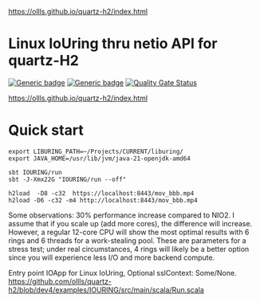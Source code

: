 https://ollls.github.io/quartz-h2/index.html

<h1>Linux IoUring thru netio API for quartz-H2</h1>

[![Generic badge](https://img.shields.io/badge/quartz--h2-v0.9.0-blue)](https://repo1.maven.org/maven2/io/github/ollls/quartz-h2_3/0.9.0/)
[![Generic badge](https://img.shields.io/badge/Hello%20World-template-red)](https://github.com/ollls/json-template-qh2)
[![Quality Gate Status](https://sonarcloud.io/api/project_badges/measure?project=ollls_quartz-h2&metric=alert_status)](https://sonarcloud.io/summary/new_code?id=ollls_quartz-h2)<br>


https://ollls.github.io/quartz-h2/index.html

# Quick start

```
export LIBURING_PATH=~/Projects/CURRENT/liburing/
export JAVA_HOME=/usr/lib/jvm/java-21-openjdk-amd64

sbt IOURING/run
sbt -J-Xmx22G "IOURING/run --off"

h2load  -D8 -c32  https://localhost:8443/mov_bbb.mp4
h2load -D6 -c32 -m4 http://localhost:8443/mov_bbb.mp4

```

Some observations: 30% performance increase compared to NIO2. I assume that if you scale up (add more cores), the difference will increase. However, a regular 12-core CPU will show the most optimal results with 6 rings and 6 threads for a work-stealing pool. These are parameters for a stress test; under real circumstances, 4 rings will likely be a better option since you will experience less I/O and more backend compute.

Entry point IOApp for Linux IoUring, Optional sslContext: Some/None.<br>
https://github.com/ollls/quartz-h2/blob/dev4/examples/IOURING/src/main/scala/Run.scala
